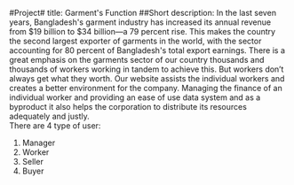 #Project# title: Garment's Function
##Short description:
In the last seven years, Bangladesh's garment industry has increased its annual revenue from $19 billion to $34 billion—a 79 percent rise. This makes the country the second largest exporter of garments in the world, with the sector accounting for 80 percent of Bangladesh's total export earnings. There is a great emphasis on the garments sector of our country thousands and thousands of workers working in tandem to achieve this. But workers don’t always get what they worth. Our website assists the individual workers and creates a better environment for the company. Managing the finance of an individual worker and providing an ease of use data system and as a byproduct it also helps the corporation to distribute its resources adequately and justly.   
There are 4 type of user: 
1.	Manager
2.	Worker
3.	Seller 
4.	Buyer
